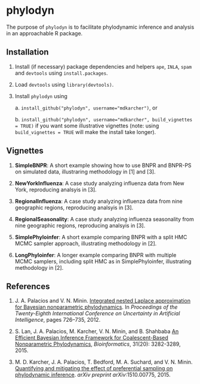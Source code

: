 phylodyn
========

The purpose of `phylodyn` is to facilitate phylodynamic inference and analysis in an approachable R package.

## Installation

1. Install (if necessary) package dependencies and helpers `ape`, `INLA`, `spam` and `devtools` using `install.packages`.

2. Load `devtools` using `library(devtools)`.

3. Install `phylodyn` using

    a. `install_github("phylodyn", username="mdkarcher")`, or

    b. `install_github("phylodyn", username="mdkarcher", build_vignettes = TRUE)` if you want some illustrative vignettes (note: using `build_vignettes = TRUE` will make the install take longer).

## Vignettes

1. **SimpleBNPR**: A short example showing how to use BNPR and BNPR-PS on simulated data, illustraring methodology in [1] and [3].

2. **NewYorkInfluenza**: A case study analyzing influenza data from New York, reproducing analsyis in [3].

3. **RegionalInfluenza**: A case study analyzing influenza data from nine geographic regions, reproducing analsyis in [3].

4. **RegionalSeasonality**: A case study analyzing influenza seasonality from nine geographic regions, reproducing analsyis in [3].

5. **SimplePhyloinfer**: A short example comparing BNPR with a split HMC MCMC sampler approach, illustrating methodology in [2].

6. **LongPhyloinfer**: A longer example comparing BNPR with multiple MCMC samplers, including split HMC as in SimplePhyloinfer, illustrating methodology in [2].

## References

1. J. A. Palacios and V. N. Minin.
[Integrated nested Laplace approximation for Bayesian nonparametric phylodynamics](http://www.auai.org/uai2012/papers/310.pdf).
In *Proceedings of the Twenty-Eighth International Conference on Uncertainty in Artificial Intelligence*, pages 726–735, 2012.

2. S. Lan, J. A. Palacios, M. Karcher, V. N. Minin, and B. Shahbaba
[An Efficient Bayesian Inference Framework for Coalescent-Based Nonparametric Phylodynamics](http://bioinformatics.oxfordjournals.org/content/31/20/3282),
*Bioinformatics*, 31(20): 3282-3289, 2015.

3. M. D. Karcher, J. A. Palacios, T. Bedford, M. A. Suchard, and V. N. Minin.
[Quantifying and mitigating the effect of preferential sampling on phylodynamic inference](http://arxiv.org/abs/1510.00775).
*arXiv preprint arXiv*:1510.00775, 2015.
